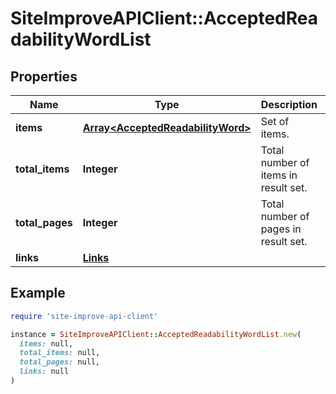 # SiteImproveAPIClient::AcceptedReadabilityWordList

## Properties

| Name | Type | Description | Notes |
| ---- | ---- | ----------- | ----- |
| **items** | [**Array&lt;AcceptedReadabilityWord&gt;**](AcceptedReadabilityWord.md) | Set of items. |  |
| **total_items** | **Integer** | Total number of items in result set. |  |
| **total_pages** | **Integer** | Total number of pages in result set. |  |
| **links** | [**Links**](Links.md) |  | [optional] |

## Example

```ruby
require 'site-improve-api-client'

instance = SiteImproveAPIClient::AcceptedReadabilityWordList.new(
  items: null,
  total_items: null,
  total_pages: null,
  links: null
)
```

